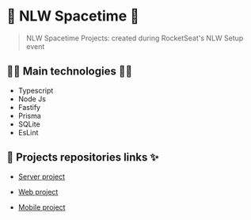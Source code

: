 # 🚀 NLW Spacetime 🚀

> NLW Spacetime Projects: created during RocketSeat's NLW Setup event

## 👨‍💻 Main technologies 👩‍💻

- Typescript
- Node Js
- Fastify
- Prisma
- SQLite
- EsLint

## 🔗 Projects repositories links ✨

- [Server project](server)

- [Web project](web)

- [Mobile project](mobile)
